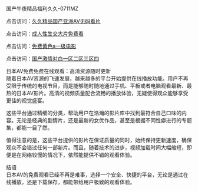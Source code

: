 国产午夜精品福利久久-0711MZ

点击访问：<a href="https://heiliaowt0d7p.pages.dev">久久精品国产亚洲AV无码看片</a>

点击访问：<a href="https://heiliaoxwd5i8.pages.dev">成人性生交大片免费看</a>

点击访问：<a href="https://heiliaowzu4ur.pages.dev">免费黄色a一级电影</a>

点击访问：<a href="https://heiliaozj3tjd.pages.dev">国产激情对白一区二区三区四</a>

日本AV免费免费在线观看：高清资源随时更新  
随着日本AV资源的飞速发展，越来越多的平台开始提供在线播放功能。用户不再受限于传统的电视节目，而是能够随时随地通过手机、平板或者电脑观看最新、最热的日本AV影片。高清的视频质量配合流畅的播放体验，无疑使得观众能够享受更佳的视觉盛宴。

这些平台通过精细的分类，帮助用户在浩瀚的影片库中找到最符合自己口味的内容。无论是经典的剧情片，还是最新的女优作品，甚至是根据不同性癖进行的专题集，都能一目了然。

值得注意的是，这些平台提供的影片在保证质量的同时，始终保持更新速度，确保观众不会错过任何一部新片。而且，随着技术的进步，视频加载时间大幅缩短，即便是在网络较慢的情况下，依然能提供不错的观看体验。

结语  
日本AV的免费观看已经不再是难事，选择一个安全、快捷的平台，无论是通过在线播放，还是下载保存，都能带给用户极致的观看体验。

<span style="display:none;">[Canonical link]( )</span>
